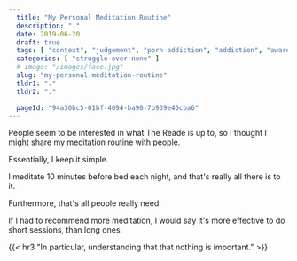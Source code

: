 ```yaml
---
  title: "My Personal Meditation Routine"
  description: "."
  date: 2019-06-20
  draft: true
  tags: [ "context", "judgement", "porn addiction", "addiction", "awareness", "awareness exercises", "perspective", "nofap", "neverfap", "neverfap deluxe" ]
  categories: [ "struggle-over-none" ]
  # image: "/images/face.jpg"
  slug: "my-personal-meditation-routine"
  tldr1: "."
  tldr2: "."

  pageId: "94a30bc5-01bf-4094-ba90-7b939e40cba6"
---
```



People seem to be interested in what The Reade is up to, so I thought I might share my meditation routine with people.

Essentially, I keep it simple.

I meditate 10 minutes before bed each night, and that's really all there is to it.

Furthermore, that's all people really need.

If I had to recommend more meditation, I would say it's more effective to do short sessions, than long ones.


{{< hr3 "In particular, understanding that that nothing is important." >}}

